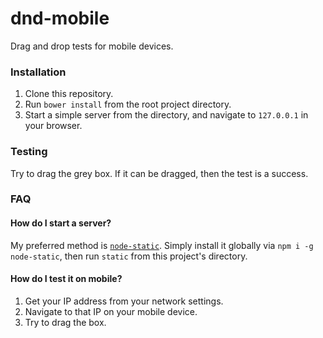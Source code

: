 # dnd-mobile
Drag and drop tests for mobile devices.

### Installation

1. Clone this repository.
2. Run `bower install` from the root project directory.
3. Start a simple server from the directory, and navigate to `127.0.0.1` in your browser.

### Testing

Try to drag the grey box. If it can be dragged, then the test is a success.

### FAQ

#### How do I start a server?

My preferred method is [`node-static`](https://github.com/cloudhead/node-static). Simply
install it globally via `npm i -g node-static`, then run `static` from this project's
directory.

#### How do I test it on mobile?

1. Get your IP address from your network settings.
2. Navigate to that IP on your mobile device.
3. Try to drag the box.